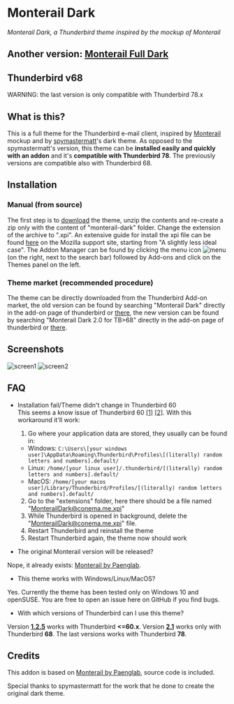 # Monterail Dark
_Monterail Dark, a Thunderbird theme inspired by the mockup of Monterail_

## Another version: [Monterail Full Dark](https://github.com/conema/monterail-fulldark)

## Thunderbird v68
WARNING: the last version is only compatible with Thunderbird 78.x

## What is this?
This is a full theme for the Thunderbird e-mail client, inspired by [Monterail](https://monterail.com/blog/2016/the-power-of-email-clients-why-did-we-redesign-thunderbird) mockup and by [spymastermatt](https://github.com/spymastermatt/thunderbird-monterail)'s dark theme. As opposed to the spymastermatt's version, this theme can be **installed easily and quickly with an addon** and it's **compatible with Thunderbird 78**. The previously versions are compatible also with Thunderbird 68.

## Installation
### Manual (from source)
The first step is to [download](https://github.com/conema/monterail-dark/archive/master.zip) the theme, unzip the contents and re-create a zip only with the content of "monterail-dark" folder. Change the extension of the archive to ".xpi". An extensive guide for install the xpi file can be found [here](https://support.mozilla.org/en-US/kb/installing-addon-thunderbird) on the Mozilla support site, starting from "A slightly less ideal case". The Addon Manager can be found by clicking the menu icon ![menu](https://prod-cdn.sumo.mozilla.net/uploads/gallery/images/2017-10-22-15-37-15-18c775.png) (on the right, next to the search bar) followed by Add-ons and click on the Themes panel on the left.

### Theme market (**recommended procedure**)
The theme can be directly downloaded from the Thunderbird Add-on market, the old version can be found by searching "Monterail Dark" directly in the add-on page of thunderbird or [there](https://addons.thunderbird.net/en-US/thunderbird/addon/monterail-dark/), the new version can be found by searching "Monterail Dark 2.0 for TB>68" directly in the add-on page of thunderbird or [there](https://addons.thunderbird.net/it/thunderbird/addon/monterail-dark-2-0-for-tb-68/).

## Screenshots
![screen1](https://user-images.githubusercontent.com/12801153/44290442-039a8180-a279-11e8-9a04-574cc991f012.jpg)
![screen2](https://user-images.githubusercontent.com/12801153/44290455-13b26100-a279-11e8-9552-d1ddd922dd5a.jpg)

## FAQ
* Installation fail/Theme didn't change in Thunderbird 60<br>
This seems a know issue of Thunderbird 60 [[1]](https://bugzilla.mozilla.org/show_bug.cgi?id=1484393) [[2]](http://forums.mozillazine.org/viewtopic.php?f=39&t=3041219). With this workaround it'll work:
  1. Go where your application data are stored, they usually can be found in:
    - Windows: `C:\Users\[your windows user]\AppData\Roaming\Thunderbird\Profiles\[(literally) random letters and numbers].default/`
    - Linux: `/home/[your linux user]/.thunderbird/[(literally) random letters and numbers].default/`
    - MacOS: `/home/[your macos user]/Library/Thunderbird/Profiles/[(literally) random letters and numbers].default/`
  2. Go to the "extensions" folder, here there should be a file named "MonterailDark@conema.me.xpi"
  3. While Thunderbird is opened in background, delete the "MonterailDark@conema.me.xpi" file.
  4. Restart Thunderbird and reinstall the theme
  5. Restart Thunderbird again, the theme now should work


* The original Monterail version will be released?

Nope, it already exists: [Monterail by Paenglab](https://addons.thunderbird.net/en-US/thunderbird/addon/monterail/).

* This theme works with Windows/Linux/MacOS?

Yes. Currently the theme has been tested only on Windows 10 and openSUSE. You are free to open an issue here on GitHub if you find bugs.

* With which versions of Thunderbird can I use this theme?

Version **[1.2.5](https://github.com/conema/monterail-dark/releases/tag/1.2.5)** works with Thunderbird **<=60.x**. Version **[2.1](https://github.com/conema/monterail-dark/releases/tag/2.1)** works only with Thunderbird **68**. The last versions works with Thunderbird **78**.

## Credits
This addon is based on [Monterail by Paenglab](https://addons.thunderbird.net/en-US/thunderbird/addon/monterail/), source code is included.

Special thanks to spymastermatt for the work that he done to create the original dark theme.
